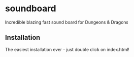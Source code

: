 # soundboard

Incredible blazing fast sound board for Dungeons & Dragons

## Installation

The easiest installation ever - just double click on index.html!
